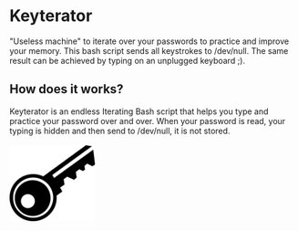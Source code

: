 # Keyterator
"Useless machine" to iterate over your passwords to practice and improve your memory. This bash script sends all keystrokes to /dev/null. The same result can be achieved by typing on an unplugged keyboard ;).

## How does it works?
Keyterator is an endless Iterating Bash script that helps you type and practice your password over and over. When your password is read, your typing is hidden and then send to /dev/null, it is not stored.
<br>
<br>
<img src="https://github.com/victoroalvarez/keyterator/blob/master/key-1294351_640.png" width="150">
